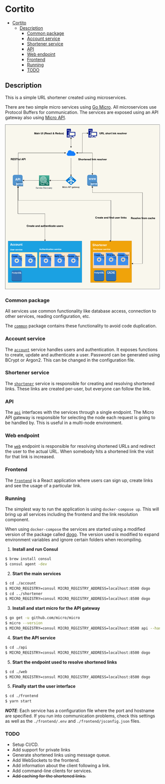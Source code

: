 # Cortito

- [Cortito](#cortito)
  - [Description](#description)
    - [Common package](#common-package)
    - [Account service](#account-service)
    - [Shortener service](#shortener-service)
    - [API](#api)
    - [Web endpoint](#web-endpoint)
    - [Frontend](#frontend)
    - [Running](#running)
    - [TODO](#todo)

## Description

This is a simple URL shortener created using microservices.

There are two simple micro services using [Go Micro](https://github.com/micro/go-micro). All microservices use Protocol Buffers for communication.
The services are exposed using an API gateway also using [Micro API](https://micro.mu).

![Cortito architecture](./Cortito.png)

### Common package

All services use common functionality like database access, connection to other services, reading configuration, etc.

The [`common`](./common/) package contains these functionality to avoid code duplication.

### Account service

The [`account`](./account/) service handles users and authentication. It exposes functions to create, update and authenticate a user.
Password can be generated using BCrypt or Argon2. This can be changed in the configuration file.

### Shortener service

The [`shortener`](./shortener/) service is responsible for creating and resolving shortened links. These links are
created per-user, but everyone can follow the link.

### API

The [`api`](./api/) interfaces with the services through a single endpoint. The Micro API gateway is responsible for selecting the node each
request is going to be handled by. This is useful in a multi-node environment.

### Web endpoint

The [`web`](./web/) endpoint is responsible for resolving shortened URLs and redirect the user to the actual URL.
When somebody hits a shortened link the visit for that link is increased.

### Frontend

The [`frontend`](./frontend/) is a React application where users can sign up, create links and see the usage of a particular link.

### Running

The simplest way to run the application is using `docker-compose up`. This will bring up all services including the frontend and the link resolution component.

When using `docker-compose` the services are started using a modified version of the package called [dogo](https://github.com/liudng/dogo). The version used is modified to expand environment variables and ignore certain folders when recompiling.

1. **Install and run Consul**
```bash
$ brew install consul
$ consul agent -dev
```
2. **Start the main services**
```bash
$ cd ./account
$ MICRO_REGISTRY=consul MICRO_REGISTRY_ADDRESS=localhost:8500 dogo
$ cd ../shortener
$ MICRO_REGISTRY=consul MICRO_REGISTRY_ADDRESS=localhost:8500 dogo
```
3. **Install and start micro for the API gateway**
```bash
$ go get -u github.com/micro/micro
$ micro --version
$ MICRO_REGISTRY=consul MICRO_REGISTRY_ADDRESS=localhost:8500 api --handler=http --namespace=io.coderoso.cortito --resolver=micro
```
4. **Start the API service**
```bash
$ cd ./api
$ MICRO_REGISTRY=consul MICRO_REGISTRY_ADDRESS=localhost:8500 dogo
```
5. **Start the endpoint used to resolve shortened links**
```bash
$ cd ./web
$ MICRO_REGISTRY=consul MICRO_REGISTRY_ADDRESS=localhost:8500 dogo
```
5. **Finally start the user interface**
```bash
$ cd ./frontend
$ yarn start
```
**_NOTE_**: Each service has a configuration file where the port and hostname are specified. If you run into communication problems, check this settings as well as the `./frontend/.env` and `./frontend/jsconfig.json` files.

### TODO

- Setup CI/CD.
- Add support for private links
- Generate shortened links using message queue.
- Add WebSockets to the frontend.
- Add information about the client following a link.
- Add command-line clients for services.
- ~~Add caching for the shortened links.~~
